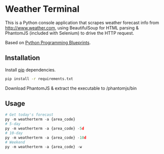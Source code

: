 # Weather Terminal

This is a Python console application that scrapes weather forecast info from http://www.weather.com, using BeautifulSoup for HTML parsing & PhantomJS (included with Selenium) to drive the HTTP request.

Based on [Python Programming Blueprints](https://www.packtpub.com/application-development/python-programming-blueprints).

## Installation

Install [pip](https://pip.pypa.io/en/stable/) dependencies.
```bash
pip install -r requirements.txt
```

Download PhantomJS & extract the executable to /phantomjs/bin

## Usage

```python
# Get today's forecast
py -m weatherterm -a {area_code} 
# 5-day
py -m weatherterm -a {area_code} -5d
# 10-day
py -m weatherterm -a {area_code} -10d
# Weekend
py -m weatherterm -a {area_code} -w
```
